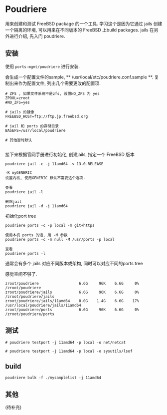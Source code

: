 # Poudriere

  用来创建和测试 FreeBSD package 的一个工具.
  学习这个是因为它通过 jails 创建一个隔离的环境, 可以用来在不同版本的 FreeBSD 上build packages.
  jails 在另外进行介绍, 先入门 poudriere.
  
## 安装
  使用 `ports-mgmt/poudriere` 进行安装.
  
  会生成一个配置文件的sample, ** /usr/local/etc/poudriere.conf.sample **.
  复制出来作为配置文件, 列出几个需要更改的配置项.
  
  ```
  # ZFS , 如果文件系统不是zfs, 设置NO_ZFS 为 yes
  ZPOOL=zroot
  #NO_ZFS=yes
  
  # jails 的镜像
  FREEBSD_HOST=ftp://ftp.jp.freebsd.org

  # jail 和 ports 的存储目录
  BASEFS=/usr/local/poudriere
  
  # 其他暂时默认
  
  
  ```


  接下来根据官网手册进行初始化, 创建jails, 指定一个 FreeBSD 版本 
  ```
  poudriere jail -c -j 11amd64 -v 13.0-RELEASE

  -K myGENERIC
  设置内核, 使用GENERIC 默认不需要这个选项.
  
  查看
  poudriere jail -l

  删除jail
  poudriere jail -d -j 11amd64

  ```
  
  初始化port tree
  ```
  poudriere ports -c -p local -m git+https
  
  使用本机 ports 的话, 用 -M 参数
  poudriere ports -c -m null -M /usr/ports -p local
  
  查看
  poudriere ports -l 
  
  ```
  
  通常会有多个 jails 对应不同版本或架构, 同时可以对应不同的ports tree
  

  感觉空间不够了.
  ```
  zroot/poudriere                  6.6G     96K    6.6G     0%    /zroot/poudriere
  zroot/poudriere/jails            6.6G     96K    6.6G     0%    /zroot/poudriere/jails
  zroot/poudriere/jails/11amd64    8.0G    1.4G    6.6G    17%    /usr/local/poudriere/jails/11amd64
  zroot/poudriere/ports            6.6G     96K    6.6G     0%    /zroot/poudriere/ports

  ```


## 测试


  ```
  # poudriere testport -j 11amd64 -p local -o net/netcat
  
  # poudriere testport -j 11amd64 -p local -o sysutils/lsof
  ```

## build

  ```
  poudriere bulk -f ./mysamplelist -j 11amd64
  ```
  
## 其他
  (待补充)
  
